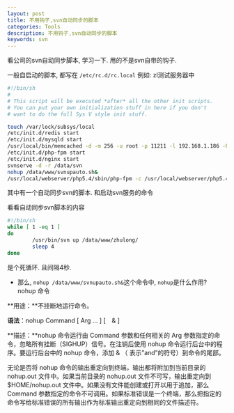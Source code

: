```yaml
---
layout: post
title: 不用钩子,svn自动同步的脚本
categories: Tools
description: 不用钩子,svn自动同步的脚本
keywords: svn
---
```


看公司的svn自动同步脚本, 学习一下. 用的不是svn自带的钩子.

一般自启动的脚本, 都写在 `/etc/rc.d/rc.local`
例如: zl测试服务器中

```bash
#!/bin/sh
#
# This script will be executed *after* all the other init scripts.
# You can put your own initialization stuff in here if you don't
# want to do the full Sys V style init stuff.

touch /var/lock/subsys/local
/etc/init.d/redis start
/etc/init.d/mysqld start
/usr/local/bin/memcached -d -m 256 -u root -p 11211 -l 192.168.1.186 -P /tmp/memcached.pid
/etc/init.d/php-fpm start
/etc/init.d/nginx start
svnserve -d -r /data/svn
nohup /data/www/svnupauto.sh&
/usr/local/webserver/php5.4/sbin/php-fpm -c /usr/local/webserver/php5.4/etc/php.ini -y /usr/local/webserver/php5.4/etc/php-fpm.conf
```

其中有一个自动同步svn的脚本. 和启动svn服务的命令

看看自动同步svn脚本的内容

```bash
#!/bin/sh
while [ 1 -eq 1 ]
do
        /usr/bin/svn up /data/www/zhulong/
        sleep 4
done
```

是个死循环. 且间隔4秒. 

* 那么, `nohup /data/www/svnupauto.sh&`这个命令中, `nohup`是什么作用?
nohup 命令

**用途：**不挂断地运行命令。

**语法**：nohup Command [ Arg … ] [　& ]

**描述：**nohup 命令运行由 Command 参数和任何相关的 Arg 参数指定的命令，忽略所有挂断（SIGHUP）信号。在注销后使用 nohup 命令运行后台中的程序。要运行后台中的 nohup 命令，添加 & （ 表示”and”的符号）到命令的尾部。

无论是否将 nohup 命令的输出重定向到终端，输出都将附加到当前目录的 nohup.out 文件中。如果当前目录的 nohup.out 文件不可写，输出重定向到 $HOME/nohup.out 文件中。如果没有文件能创建或打开以用于追加，那么 Command 参数指定的命令不可调用。如果标准错误是一个终端，那么把指定的命令写给标准错误的所有输出作为标准输出重定向到相同的文件描述符。








